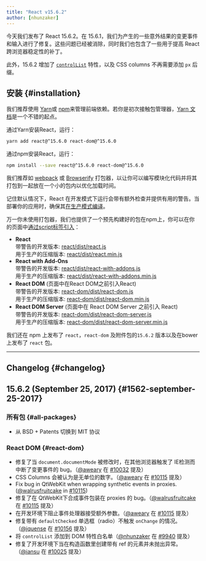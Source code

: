 ```yaml
---
title: "React v15.6.2"
author: [nhunzaker]
---
```


今天我们发布了 React 15.6.2。在 15.6.1，我们为产生的一些意外结果的变更事件和输入进行了修复。这些问题已经被消除，同时我们也包含了一些用于提高 React 跨浏览器稳定性的补丁。

此外，15.6.2 增加了 [`controlList`](https://developers.google.com/web/updates/2017/03/chrome-58-media-updates#controlslist) 特性，以及 CSS columns 不再需要添加 `px` 后缀。

## 安装 {#installation}

我们推荐使用 [Yarn](https://yarnpkg.com/)或 [npm](https://www.npmjs.com/)来管理前端依赖。若你是初次接触包管理器，[Yarn 文档](https://yarnpkg.com/en/docs/getting-started)是一个不错的起点。

通过Yarn安装React，运行：

```bash
yarn add react@^15.6.0 react-dom@^15.6.0
```

通过npm安装React，运行：

```bash
npm install --save react@^15.6.0 react-dom@^15.6.0
```

我们推荐如 [webpack](https://webpack.js.org/) 或 [Browserify](http://browserify.org/) 打包器，以让你可以编写模块化代码并将其打包到一起放在一个小的包内以优化加载时间。

记住默认情况下，React 在开发模式下运行会带有额外检查并提供有用的警告。当部署你的应用时，确保其[在生产模式编译](/react/docs/installation.html#development-and-production-versions)。

万一你未使用打包器，我们也提供了一个预先构建好的包在npm上，你可以在你的页面中[通过script标签引入](/react/docs/installation.html#using-a-cdn)：

* **React**<br/>
  带警告的开发版本: [react/dist/react.js](https://unpkg.com/react@15.6.2/dist/react.js)<br/>
  用于生产的压缩版本: [react/dist/react.min.js](https://unpkg.com/react@15.6.2/dist/react.min.js)<br/>
* **React with Add-Ons**<br/>
  带警告的开发版本: [react/dist/react-with-addons.js](https://unpkg.com/react@15.6.2/dist/react-with-addons.js)<br/>
  用于生产的压缩版本: [react/dist/react-with-addons.min.js](https://unpkg.com/react@15.5.2/dist/react-with-addons.min.js)<br/>
* **React DOM** (页面中在React DOM之前引入React) <br/>
  带警告的开发版本: [react-dom/dist/react-dom.js](https://unpkg.com/react-dom@15.6.2/dist/react-dom.js)<br/>
  用于生产的压缩版本: [react-dom/dist/react-dom.min.js](https://unpkg.com/react-dom@15.6.2/dist/react-dom.min.js)<br/>
* **React DOM Server** (页面中在 React DOM Server 之前引入 React)<br/>
  带警告的开发版本: [react-dom/dist/react-dom-server.js](https://unpkg.com/react-dom@15.6.2/dist/react-dom-server.js)<br/>
  用于生产的压缩版本: [react-dom/dist/react-dom-server.min.js](https://unpkg.com/react-dom@15.6.2/dist/react-dom-server.min.js)<br/>

我们还在 npm 上发布了 `react`，`react-dom` 及附件包的`15.6.2` 版本以及在bower上发布了 `react` 包。

---

## Changelog {#changelog}

## 15.6.2 (September 25, 2017) {#1562-september-25-2017}

### 所有包 {#all-packages}

* 从 BSD + Patents 切换到 MIT 协议

### React DOM {#react-dom}

* 修复了当 `document.documentMode` 被修改时，在其他浏览器触发了 IE检测而中断了变更事件的 bug。（[@aweary](https://github.com/aweary) 在 [#10032](https://github.com/facebook/react/pull/10032) 提及）
* CSS Columns 会被认为是无单位的数字。（[@aweary](https://github.com/aweary) 在 [#10115](https://github.com/facebook/react/pull/10115) 提及）
* Fix bug in QtWebKit when wrapping synthetic events in proxies. ([@walrusfruitcake](https://github.com/walrusfruitcake) in [#10115](https://github.com/facebook/react/pull/10011))
* 修复了在 QtWebKit下合成事件包装在 proxies 的 bug。（[@walrusfruitcake](https://github.com/walrusfruitcake) 在 [#10115](https://github.com/facebook/react/pull/10011) 提及）
* 在开发环境下阻止事件处理器接受额外参数。（[@aweary](https://github.com/aweary) 在 [#10115](https://github.com/facebook/react/pull/8363) 提及）
* 修复带有 `defaultChecked` 单选框（radio）不触发 `onChange` 的情况。（[@jquense](https://github.com/jquense) 在 [#10156](https://github.com/facebook/react/pull/10156) 提及）
* 将 `controlList` 添加到 DOM 特性白名单（[@nhunzaker](https://github.com/nhunzaker) 在 [#9940](https://github.com/facebook/react/pull/9940) 提及）
* 修复了开发环境下当在构造函数里创建带有 ref 的元素并未抛出异常。（[@iansu](https://github.com/iansu) 在 [#10025](https://github.com/facebook/react/pull/10025) 提及）
